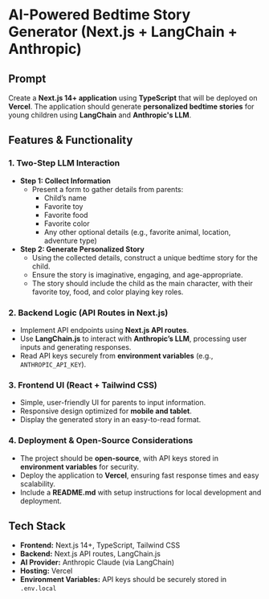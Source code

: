 # AI-Powered Bedtime Story Generator (Next.js + LangChain + Anthropic)

## Prompt

Create a **Next.js 14+ application** using **TypeScript** that will be deployed on **Vercel**. The application should generate **personalized bedtime stories** for young children using **LangChain** and **Anthropic's LLM**.

## Features & Functionality

### 1. Two-Step LLM Interaction

- **Step 1: Collect Information**
  - Present a form to gather details from parents:
    - Child’s name  
    - Favorite toy  
    - Favorite food  
    - Favorite color  
    - Any other optional details (e.g., favorite animal, location, adventure type)  
- **Step 2: Generate Personalized Story**
  - Using the collected details, construct a unique bedtime story for the child.  
  - Ensure the story is imaginative, engaging, and age-appropriate.  
  - The story should include the child as the main character, with their favorite toy, food, and color playing key roles.  

### 2. Backend Logic (API Routes in Next.js)

- Implement API endpoints using **Next.js API routes**.
- Use **LangChain.js** to interact with **Anthropic’s LLM**, processing user inputs and generating responses.  
- Read API keys securely from **environment variables** (e.g., `ANTHROPIC_API_KEY`).  

### 3. Frontend UI (React + Tailwind CSS)

- Simple, user-friendly UI for parents to input information.
- Responsive design optimized for **mobile and tablet**.
- Display the generated story in an easy-to-read format.

### 4. Deployment & Open-Source Considerations

- The project should be **open-source**, with API keys stored in **environment variables** for security.  
- Deploy the application to **Vercel**, ensuring fast response times and easy scalability.  
- Include a **README.md** with setup instructions for local development and deployment.  

## Tech Stack

- **Frontend:** Next.js 14+, TypeScript, Tailwind CSS  
- **Backend:** Next.js API routes, LangChain.js  
- **AI Provider:** Anthropic Claude (via LangChain)  
- **Hosting:** Vercel  
- **Environment Variables:** API keys should be securely stored in `.env.local`  
